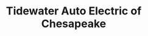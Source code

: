 ---
title: "Tidewater Auto Electric of Chesapeake"
url: /chesapeake/tidewater-auto-electric-of-chesapeake/
shop: car repair
---